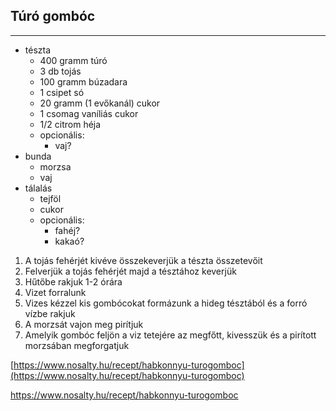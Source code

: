## Túró gombóc

------------------------------------------------------------------------------------------------------------------------

-   tészta
    -   400 gramm túró
    -   3 db tojás
    -   100 gramm búzadara
    -   1 csipet só
    -   20 gramm (1 evőkanál) cukor
    -   1 csomag vaníliás cukor
    -   1/2 citrom héja
    -   opcionális:
        -   vaj?
-   bunda
    -   morzsa
    -   vaj
-   tálalás
    -   tejföl
    -   cukor
    -   opcionális:
        -   fahéj?
        -   kakaó?

1.  A tojás fehérjét kivéve összekeverjük a tészta összetevőit
1.  Felverjük a tojás fehérjét majd a tésztához keverjük
1.  Hűtőbe rakjuk 1-2 órára
1.  Vizet forralunk
1.  Vizes kézzel kis gombócokat formázunk a hideg tésztából és a forró vízbe rakjuk
1.   A morzsát vajon meg pirítjuk
1.  Amelyik gombóc feljön a viz tetejére az megfőtt, kivesszük és a pirított morzsában megforgatjuk

[https://www.nosalty.hu/recept/habkonnyu-turogomboc](https://www.nosalty.hu/recept/habkonnyu-turogomboc)

<https://www.nosalty.hu/recept/habkonnyu-turogomboc>

